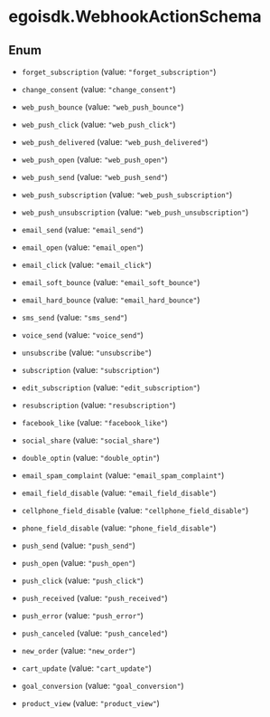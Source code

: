 # egoisdk.WebhookActionSchema

## Enum


* `forget_subscription` (value: `"forget_subscription"`)

* `change_consent` (value: `"change_consent"`)

* `web_push_bounce` (value: `"web_push_bounce"`)

* `web_push_click` (value: `"web_push_click"`)

* `web_push_delivered` (value: `"web_push_delivered"`)

* `web_push_open` (value: `"web_push_open"`)

* `web_push_send` (value: `"web_push_send"`)

* `web_push_subscription` (value: `"web_push_subscription"`)

* `web_push_unsubscription` (value: `"web_push_unsubscription"`)

* `email_send` (value: `"email_send"`)

* `email_open` (value: `"email_open"`)

* `email_click` (value: `"email_click"`)

* `email_soft_bounce` (value: `"email_soft_bounce"`)

* `email_hard_bounce` (value: `"email_hard_bounce"`)

* `sms_send` (value: `"sms_send"`)

* `voice_send` (value: `"voice_send"`)

* `unsubscribe` (value: `"unsubscribe"`)

* `subscription` (value: `"subscription"`)

* `edit_subscription` (value: `"edit_subscription"`)

* `resubscription` (value: `"resubscription"`)

* `facebook_like` (value: `"facebook_like"`)

* `social_share` (value: `"social_share"`)

* `double_optin` (value: `"double_optin"`)

* `email_spam_complaint` (value: `"email_spam_complaint"`)

* `email_field_disable` (value: `"email_field_disable"`)

* `cellphone_field_disable` (value: `"cellphone_field_disable"`)

* `phone_field_disable` (value: `"phone_field_disable"`)

* `push_send` (value: `"push_send"`)

* `push_open` (value: `"push_open"`)

* `push_click` (value: `"push_click"`)

* `push_received` (value: `"push_received"`)

* `push_error` (value: `"push_error"`)

* `push_canceled` (value: `"push_canceled"`)

* `new_order` (value: `"new_order"`)

* `cart_update` (value: `"cart_update"`)

* `goal_conversion` (value: `"goal_conversion"`)

* `product_view` (value: `"product_view"`)


